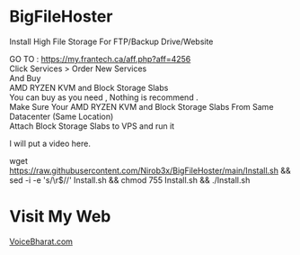 # BigFileHoster
Install High File Storage For FTP/Backup Drive/Website
<br>

GO TO : https://my.frantech.ca/aff.php?aff=4256  <br>
Click Services > Order New Services  <br>
And Buy  <br> 
AMD RYZEN KVM and Block Storage Slabs  <br> 
You can buy as you need , Nothing is recommend . <br> 
Make Sure Your  AMD RYZEN KVM  and  Block Storage Slabs From Same Datacenter (Same Location)  <br> 
Attach Block Storage Slabs to VPS  and run it <br> 

I will put a video here. <br> 

wget https://raw.githubusercontent.com/Nirob3x/BigFileHoster/main/Install.sh && sed -i -e 's/\r$//' Install.sh && chmod 755 Install.sh && ./Install.sh


<h1> Visit My Web </h1>
<a href="https://voicebharat.com/">VoiceBharat.com</a>

